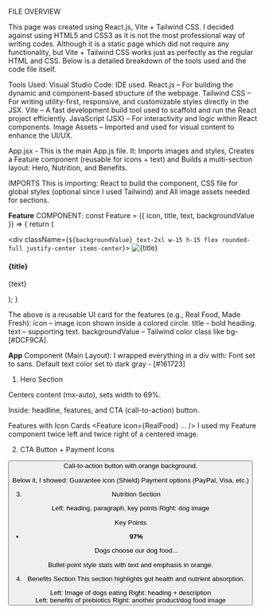 FILE OVERVIEW

This page was created using React.js, Vite + Tailwind CSS. I decided against using HTML5 and CSS3 as it is not the most professional way of writing codes.
Although it is a static page which did not require any functionality, but Vite + Tailwind CSS works just as perfectly as the regular HTML and CSS.
Below is a detailed breakdown of the tools used and the code file itself.

Tools Used:
Visual Studio Code: IDE used.
React.js – For building the dynamic and component-based structure of the webpage.
Tailwind CSS – For writing utility-first, responsive, and customizable styles directly in the JSX.
Vite – A fast development build tool used to scaffold and run the React project efficiently.
JavaScript (JSX) – For interactivity and logic within React components.
Image Assets – Imported and used for visual content to enhance the UI/UX.

App.jsx - This is the main App.js file. It:
Imports images and styles, Creates a Feature component (reusable for icons + text) and Builds a multi-section layout: Hero, Nutrition, and Benefits.

IMPORTS
This is importing:
React to build the component, CSS file for global styles (optional since I used Tailwind) and All image assets needed for sections.

**Feature** COMPONENT:
const Feature = ({ icon, title, text, backgroundValue }) => {
  return (
    <div className="flex items-start gap-2 text-left">
      <div className={`${backgroundValue} text-2xl w-15 h-15 flex rounded-full justify-center items-center`}>
          <img src={icon} alt={title} />
      </div>
      <div className="ml-6 w-9/12">
        <h4 className="text-[#161723] text-xl font-semibold mb-2">{title}</h4>
        <p className="text-[#424153] text-base font-normal">{text}</p>
      </div>
    </div>
  );
}

The above is a reusable UI card for the features (e.g., Real Food, Made Fresh):
icon – image icon shown inside a colored circle.
title – bold heading.
text – supporting text.
backgroundValue – Tailwind color class like bg-[#DCF9CA].

**App** Component (Main Layout):
I wrapped everything in a div with:
Font set to sans.
Default text color set to dark gray - [#161723]

1. Hero Section
<section className="bg-white py-20 text-center w-[69%] mx-auto">
Centers content (mx-auto), sets width to 69%.

Inside: headline, features, and CTA (call-to-action) button.

Features with Icon Cards
<Feature icon={RealFood} ... />
I used my Feature component twice left and twice right of a centered image.

2. CTA Button + Payment Icons
<button className="bg-[#EE6F4B] ...">
Call-to-action button with orange background.

Below it, I showed:
Guarantee icon (Shield)
Payment options (PayPal, Visa, etc.)

3. Nutrition Section
<section className="bg-[#F8F8F8] py-8">
Left: heading, paragraph, key points
Right: dog image

Key Points

<ul>
  <li className="flex items-start gap-10 py-2.5">
    <strong className="text-[#EE6F4B] text-3xl">97%</strong>
    <p>Dogs choose our dog food...</p>
  </li>
</ul>
Bullet-point style stats with text and emphasis in orange.

4. Benefits Section
This section highlights gut health and nutrient absorption.
   
<section className="w-[70%] mx-auto ...">
Left: Image of dogs eating
Right: heading + description

<section className="py-12 w-[70%] mx-auto ...">
Left: benefits of prebiotics
Right: another product/dog food image
